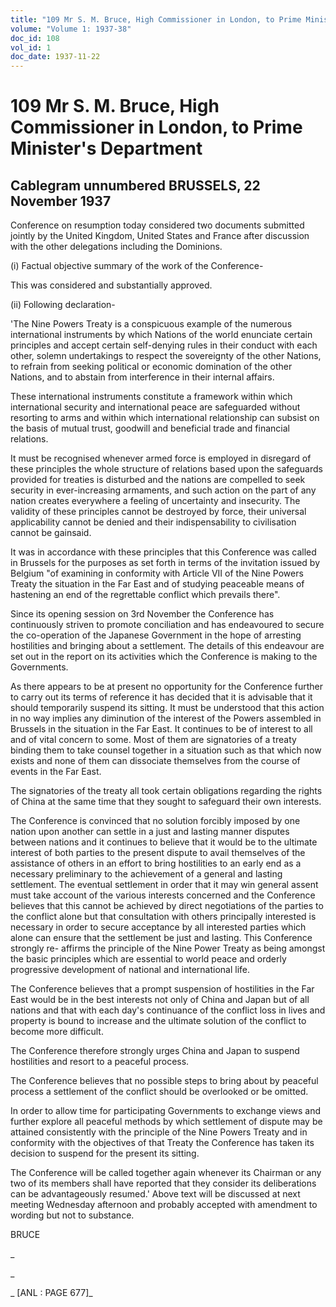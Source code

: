 ```yaml
---
title: "109 Mr S. M. Bruce, High Commissioner in London, to Prime Minister's Department"
volume: "Volume 1: 1937-38"
doc_id: 108
vol_id: 1
doc_date: 1937-11-22
---
```


# 109 Mr S. M. Bruce, High Commissioner in London, to Prime Minister's Department

## Cablegram unnumbered BRUSSELS, 22 November 1937

Conference on resumption today considered two documents submitted jointly by the United Kingdom, United States and France after discussion with the other delegations including the Dominions.

(i) Factual objective summary of the work of the Conference-

This was considered and substantially approved.

(ii) Following declaration-

'The Nine Powers Treaty is a conspicuous example of the numerous international instruments by which Nations of the world enunciate certain principles and accept certain self-denying rules in their conduct with each other, solemn undertakings to respect the sovereignty of the other Nations, to refrain from seeking political or economic domination of the other Nations, and to abstain from interference in their internal affairs.

These international instruments constitute a framework within which international security and international peace are safeguarded without resorting to arms and within which international relationship can subsist on the basis of mutual trust, goodwill and beneficial trade and financial relations.

It must be recognised whenever armed force is employed in disregard of these principles the whole structure of relations based upon the safeguards provided for treaties is disturbed and the nations are compelled to seek security in ever-increasing armaments, and such action on the part of any nation creates everywhere a feeling of uncertainty and insecurity. The validity of these principles cannot be destroyed by force, their universal applicability cannot be denied and their indispensability to civilisation cannot be gainsaid.

It was in accordance with these principles that this Conference was called in Brussels for the purposes as set forth in terms of the invitation issued by Belgium "of examining in conformity with Article VII of the Nine Powers Treaty the situation in the Far East and of studying peaceable means of hastening an end of the regrettable conflict which prevails there".

Since its opening session on 3rd November the Conference has continuously striven to promote conciliation and has endeavoured to secure the co-operation of the Japanese Government in the hope of arresting hostilities and bringing about a settlement. The details of this endeavour are set out in the report on its activities which the Conference is making to the Governments.

As there appears to be at present no opportunity for the Conference further to carry out its terms of reference it has decided that it is advisable that it should temporarily suspend its sitting. It must be understood that this action in no way implies any diminution of the interest of the Powers assembled in Brussels in the situation in the Far East. It continues to be of interest to all and of vital concern to some. Most of them are signatories of a treaty binding them to take counsel together in a situation such as that which now exists and none of them can dissociate themselves from the course of events in the Far East.

The signatories of the treaty all took certain obligations regarding the rights of China at the same time that they sought to safeguard their own interests.

The Conference is convinced that no solution forcibly imposed by one nation upon another can settle in a just and lasting manner disputes between nations and it continues to believe that it would be to the ultimate interest of both parties to the present dispute to avail themselves of the assistance of others in an effort to bring hostilities to an early end as a necessary preliminary to the achievement of a general and lasting settlement. The eventual settlement in order that it may win general assent must take account of the various interests concerned and the Conference believes that this cannot be achieved by direct negotiations of the parties to the conflict alone but that consultation with others principally interested is necessary in order to secure acceptance by all interested parties which alone can ensure that the settlement be just and lasting. This Conference strongly re- affirms the principle of the Nine Power Treaty as being amongst the basic principles which are essential to world peace and orderly progressive development of national and international life.

The Conference believes that a prompt suspension of hostilities in the Far East would be in the best interests not only of China and Japan but of all nations and that with each day's continuance of the conflict loss in lives and property is bound to increase and the ultimate solution of the conflict to become more difficult.

The Conference therefore strongly urges China and Japan to suspend hostilities and resort to a peaceful process.

The Conference believes that no possible steps to bring about by peaceful process a settlement of the conflict should be overlooked or be omitted.

In order to allow time for participating Governments to exchange views and further explore all peaceful methods by which settlement of dispute may be attained consistently with the principle of the Nine Powers Treaty and in conformity with the objectives of that Treaty the Conference has taken its decision to suspend for the present its sitting.

The Conference will be called together again whenever its Chairman or any two of its members shall have reported that they consider its deliberations can be advantageously resumed.' Above text will be discussed at next meeting Wednesday afternoon and probably accepted with amendment to wording but not to substance.

BRUCE

_

_

_ [ANL : PAGE 677]_
